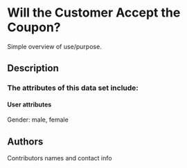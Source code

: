 # Will the Customer Accept the Coupon?

Simple overview of use/purpose.

## Description

### The attributes of this data set include:

#### User attributes

Gender: male, female

## Authors

Contributors names and contact info

